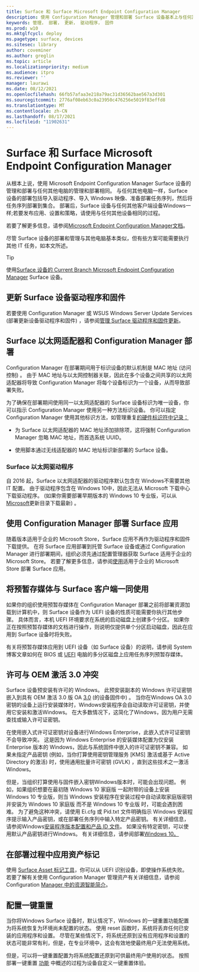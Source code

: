 ```yaml
---
title: Surface 和 Surface Microsoft Endpoint Configuration Manager
description: 使用 Configuration Manager 管理和部署 Surface 设备基本上与任何其他电脑相同;本文介绍可能需要其他注意事项的方案。
keywords: 管理， 部署， 更新， 驱动程序， 固件
ms.prod: w10
ms.mktglfcycl: deploy
ms.pagetype: surface, devices
ms.sitesec: library
author: coveminer
ms.author: greglin
ms.topic: article
ms.localizationpriority: medium
ms.audience: itpro
ms.reviewer: ''
manager: laurawi
ms.date: 08/12/2021
ms.openlocfilehash: 66fb57afaa3e218a79ac31d36562bae567a3d301
ms.sourcegitcommit: 2776af08eb63c0a23950c476256e5019f83effd8
ms.translationtype: MT
ms.contentlocale: zh-CN
ms.lasthandoff: 08/17/2021
ms.locfileid: "11902631"
---
```

# <a name="considerations-for-surface-and-microsoft-endpoint-configuration-manager"></a>Surface 和 Surface Microsoft Endpoint Configuration Manager

从根本上说，使用 Microsoft Endpoint Configuration Manager Surface 设备的管理和部署与任何其他电脑的管理和部署相同。 与任何其他电脑一样，Surface 设备的部署包括导入驱动程序、导入 Windows 映像、准备部署任务序列，然后将任务序列部署到集合。 部署后，Surface 设备与任何其他客户端设备Windows一样;若要发布应用、设置和策略，请使用与任何其他设备相同的过程。

若要了解更多信息，请参阅[Microsoft Endpoint Configuration Manager文档](/mem/configmgr/)。

尽管 Surface 设备的部署和管理与其他电脑基本类似，但有些方案可能需要执行其他 IT 任务，如本文所述。 

> [!TIP]
> 使用[Surface 设备的 Current Branch Microsoft Endpoint Configuration Manager](/mem/configmgr/core/servers/manage/updates) Surface 设备。

## <a name="update-surface-device-drivers-and-firmware"></a>更新 Surface 设备驱动程序和固件

若要使用 Configuration Manager 或 WSUS Windows Server Update Services (部署更新设备驱动程序和固件) ，请参阅[管理 Surface 驱动程序和固件更新](manage-surface-driver-and-firmware-updates.md)。

## <a name="surface-ethernet-adapters-and-configuration-manager-deployment"></a>Surface 以太网适配器和 Configuration Manager 部署

Configuration Manager 在部署期间用于标识设备的默认机制是 MAC 地址 (访问控制) 。 由于 MAC 地址与以太网控制器关联，因此在多个设备之间共享的以太网适配器将导致 Configuration Manager 将每个设备标识为一个设备，从而导致部署失败。 

为了确保在部署期间使用同一以太网适配器的 Surface 设备标识为唯一设备，你可以指示 Configuration Manager 使用另一种方法标识设备。 你可以指定 Configuration Manager 使用其他标识方法，如管理重复[的硬件标识符中记录：](/mem/configmgr/core/clients/manage/manage-clients#manage-duplicate-hardware-identifiers)

- 为 Surface 以太网适配器的 MAC 地址添加排除项，这将强制 Configuration Manager 忽略 MAC 地址，而首选系统 UUID。

- 使用脚本通过无线适配器的 MAC 地址标识新部署的 Surface 设备。

### <a name="surface-ethernet-driver"></a>Surface 以太网驱动程序

自 2016 起，Surface 以太网适配器的驱动程序默认包含在 Windows不需要其他 IT 配置。 由于驱动程序包含在 Windows 10中，因此无法从 Microsoft 下载中心下载驱动程序。  (如果你需要部署早期版本的 Windows 10 专业版，可以从[Microsoft](https://www.catalog.update.microsoft.com/Search.aspx?q=surface%20ethernet%20drivers)更新目录下载最新) 。

## <a name="deploy-surface-app-with-configuration-manager"></a>使用 Configuration Manager 部署 Surface 应用

随着版本适用于企业的 Microsoft Store，Surface 应用不再作为驱动程序和固件下载提供。 在将 Surface 应用部署到托管 Surface 设备或通过 Configuration Manager 进行部署期间，组织必须先通过配置管理器获取 Surface 适用于企业的 Microsoft Store。 若要了解更多信息，请参阅[使用](deploy-surface-app-with-windows-store-for-business.md)适用于企业的 Microsoft Store 部署 Surface 应用。

## <a name="use-prestaged-media-with-surface-clients"></a>将预暂存媒体与 Surface 客户端一同使用

如果你的组织使用预暂存媒体在 Configuration Manager 部署之前将部署资源加载到计算机中，则 Surface 设备作为 UEFI 设备的性质可能需要你执行其他步骤。 具体而言，本机 UEFI 环境要求在系统的启动磁盘上创建多个分区。 如果你正在按照预暂存媒体[](/mem/configmgr/osd/deploy-use/create-prestaged-media)的文档进行操作，则说明仅提供单个分区启动磁盘，因此在应用到 Surface 设备时将失败。

有关将预暂存媒体应用到 UEFI 设备（如 Surface 设备）的说明，请参阅 System 博客文章如何在 BIOS 或 [UEFI](https://techcommunity.microsoft.com/t5/configuration-manager-archive/how-to-apply-task-sequence-prestaged-media-on-multi-partitioned/ba-p/392239) 电脑的多分区磁盘上应用任务序列预暂存媒体。

## <a name="licensing-conflicts-with-oem-activation-30"></a>许可与 OEM 激活 3.0 冲突

Surface 设备预安装有许可的 Windows。 此预安装副本的 Windows 许可证密钥嵌入到具有 OEM 激活 3.0 版 OA [3.0](/windows-hardware/manufacture/desktop/oem-activation-3) (的设备固件中) 。 当你在Windows OA 3.0 密钥的设备上运行安装媒体时，Windows安装程序会自动读取许可证密钥，并使用它安装和激活Windows。 在大多数情况下，这简化了Windows，因为用户无需查找或输入许可证密钥。

在使用嵌入式许可证密钥对设备进行Windows Enterprise，此嵌入式许可证密钥不会导致冲突。 这是因为 Windows Enterprise 的安装媒体配置为仅安装 Enterprise 版本的 Windows，因此与系统固件中嵌入的许可证密钥不兼容。 如果未指定产品密钥 (例如，当你打算使用密钥管理服务 [KMS] 激活或基于 Active Directory 的激活) 时，使用通用批量许可密钥 (GVLK) ，直到这些技术之一激活 Windows。

但是，当组织打算使用与固件嵌入密钥Windows版本时，可能会出现问题。 例如，如果组织想要在最初随 Windows 10 家庭版 一起附带的设备上安装 Windows 10 专业版，则当 Windows 安装程序在安装过程中自动读取家庭版密钥并安装为 Windows 10 家庭版 而不是 Windows 10 专业版 时，可能会遇到困难。 为了避免这种冲突，请使用 Ei.cfg 或 Pid.txt 文件明确指示 Windows 安装程序提示输入产品密钥，或在部署任务序列中输入特定产品密钥。 有关详细信息，请参阅Windows[安装程序版本配置和产品 ID 文件](/windows-hardware/manufacture/desktop/windows-setup-edition-configuration-and-product-id-files--eicfg-and-pidtxt)。 如果没有特定密钥，可以使用默认产品密钥进行Windows。 有关详细信息，请参阅部署[Windows 10。](/windows/deployment/deploy)

## <a name="apply-an-asset-tag-during-deployment"></a>在部署过程中应用资产标记

使用 [Surface Asset 标记工具](assettag.md)，你可以从 UEFI 识别设备，即使操作系统失败。 若要了解有关使用 Configuration Manager 管理资产有关详细信息，请参阅 Configuration [Manager 中的资源智能简介](/mem/configmgr/core/clients/manage/asset-intelligence/introduction-to-asset-intelligence)。

## <a name="configure-push-button-reset"></a>配置一键重置

当你将Windows Surface 设备时，默认情况下，Windows 的一键重置功能配置为将系统恢复为环境尚未配置的状态。 使用 reset 函数时，系统将丢弃任何已安装的应用程序和设置。 尽管在某些情况下，将系统还原到没有应用程序和设置的状态可能非常有利，但是，在专业环境中，这会有效地使最终用户无法使用系统。

但是，可以将一键重置配置为将系统配置还原到可供最终用户使用的状态。 按照部署一键重置 [功能](/windows-hardware/manufacture/desktop/deploy-push-button-reset-features) 中概述的过程为设备自定义一键重置体验。

